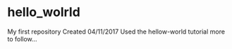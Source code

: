 # hello_wolrld
My first repository
Created 04/11/2017
Used the hellow-world tutorial
more to follow...
